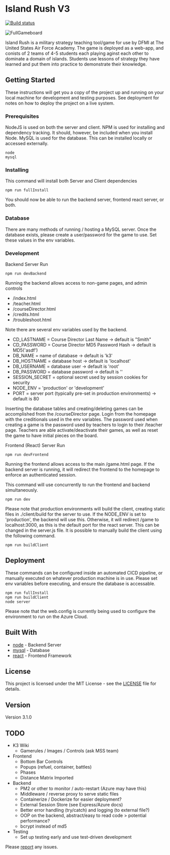 # Island Rush V3

[![Build status](https://dev.azure.com/spenceradolph/IslandRushK3/_apis/build/status/IslandRushK3-CI)](https://dev.azure.com/spenceradolph/IslandRushK3/_build/latest?definitionId=7)

![FullGameboard](https://github.com/island-rush/Images/blob/master/K3/fullGameboard.PNG)

Island Rush is a military strategy teaching tool/game for use by DFMI at The United States Air Force Academy. The game is deployed as a web-app, and conists of 2 teams of 4-5 students each playing aginst each other to dominate a domain of islands. Students use lessons of strategy they have learned and put them into practice to demonstrate their knowledge.

## Getting Started

These instructions will get you a copy of the project up and running on your local machine for development and testing purposes. See deployment for notes on how to deploy the project on a live system.

### Prerequisites

NodeJS is used on both the server and client. NPM is used for installing and dependency tracking. It should, however, be included when you install Node. MySQL is used for the database. This can be installed locally or accessed externally.

```
node
mysql
```

### Installing

This command will install both Server and Client dependencies

```
npm run fullInstall
```

You should now be able to run the backend server, frontend react server, or both.

### Database

There are many methods of running / hosting a MySQL server. Once the database exists, please create a user/password for the game to use. Set these values in the env variables.

### Development

Backend Server Run

```
npm run devBackend
```

Running the backend allows access to non-game pages, and admin controls

- /index.html
- /teacher.html
- /courseDirector.html
- /credits.html
- /troubleshoot.html

Note there are several env variables used by the backend.

- CD_LASTNAME = Course Director Last Name -> default is "Smith"
- CD_PASSWORD = Course Director MD5 Password Hash -> default is MD5('asdf')
- DB_NAME = name of database -> default is 'k3'
- DB_HOSTNAME = database host -> default is 'localhost'
- DB_USERNAME = database user -> default is 'root'
- DB_PASSWORD = database password -> default is ''
- SESSION_SECRET = optional secret used by session cookies for security
- NODE_ENV = 'production' or 'development'
- PORT = server port (typically pre-set in production environments) -> default is 80

Inserting the database tables and creating/deleting games can be accomplished from the /courseDirector page. Login from the homepage with the creditionals used in the env variables. The password used when creating a game is the password used by teachers to login to their /teacher page. Teachers are able activate/deactivate their games, as well as reset the game to have initial pieces on the board.

Frontend (React) Server Run

```
npm run devFrontend
```

Running the frontend allows access to the main /game.html page. If the backend server is running, it will redirect the frontend to the homepage to enforce an authenticated session.

This command will use concurrently to run the frontend and backend simultaneously.

```
npm run dev
```

Please note that production environments will build the client, creating static files in ./client/build for the server to use. If the NODE_ENV is set to 'production', the backend will use this. Otherwise, it will redirect /game to localhost:3000, as this is the default port for the react server. This can be changed in the server.js file. It is possible to manually build the client using the following command.

```
npm run buildClient
```

## Deployment

These commands can be configured inside an automated CICD pipeline, or manually executed on whatever production machine is in use. Please set env variables before executing, and ensure the database is accessable.

```
npm run fullInstall
npm run buildClient
node server
```

Please note that the web.config is currently being used to configure the environment to run on the Azure Cloud.

## Built With

- [node](https://nodejs.org/en/docs/) - Backend Server
- [mysql](https://dev.mysql.com/doc/) - Database
- [react](https://reactjs.org/docs/getting-started.html) - Frontend Framework

## License

This project is licensed under the MIT License - see the [LICENSE](LICENSE) file for details.

## Version

Version 3.1.0

## TODO

- K3 Wiki
  - Gamerules / Images / Controls (ask MSS team)
- Frontend
  - Bottom Bar Controls
  - Popups (refuel, container, battles)
  - Phases
  - Distance Matrix Imported
- Backend
  - PM2 or other to monitor / auto-restart (Azure may have this)
  - Middleware / reverse proxy to serve static files
  - Containerize / Dockerize for easier deployment?
  - External Session Store (see Express/Azure docs)
  - Better error handling (try/catch) and logging (to external file?)
  - OOP on the backend, abstract/easy to read code > potential performance?
  - bcrypt instead of md5
- Testing
  - Set up testing early and use test-driven development

Please [report](https://gitreports.com/issue/island-rush/K3.1) any issues.
